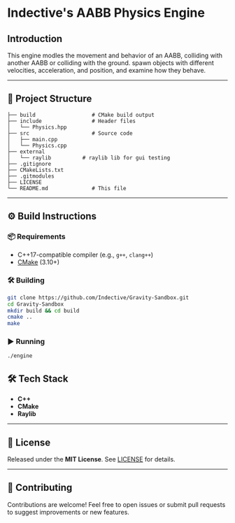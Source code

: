 # Indective's AABB Physics Engine

## Introduction

This engine modles the movement and behavior of an AABB, colliding with another AABB or colliding with the ground.
spawn objects with different velocities, acceleration, and position, and examine how they behave.

---

## 📁 Project Structure

```text
├── build                  # CMake build output
├── include                # Header files
│   └── Physics.hpp
├── src                    # Source code
│   ├── main.cpp
│   └── Physics.cpp
├── external     
│   └── raylib          # raylib lib for gui testing
├── .gitignore
├── CMakeLists.txt
├── .gitmodules
├── LICENSE
└── README.md              # This file
```

---

## ⚙️ Build Instructions

### 📦 Requirements

- C++17-compatible compiler (e.g., `g++`, `clang++`)
- [CMake](https://cmake.org/download/) (3.10+)

### 🛠️ Building

```bash
git clone https://github.com/Indective/Gravity-Sandbox.git
cd Gravity-Sandbox
mkdir build && cd build
cmake ..
make
```

### ▶️ Running

```bash
./engine
```

## 🛠️ Tech Stack

- **C++**
- **CMake**
- **Raylib**

---

## 📄 License

Released under the **MIT License**. See [LICENSE](LICENSE) for details.

---

## 🤝 Contributing

Contributions are welcome! Feel free to open issues or submit pull requests to suggest improvements or new features.
